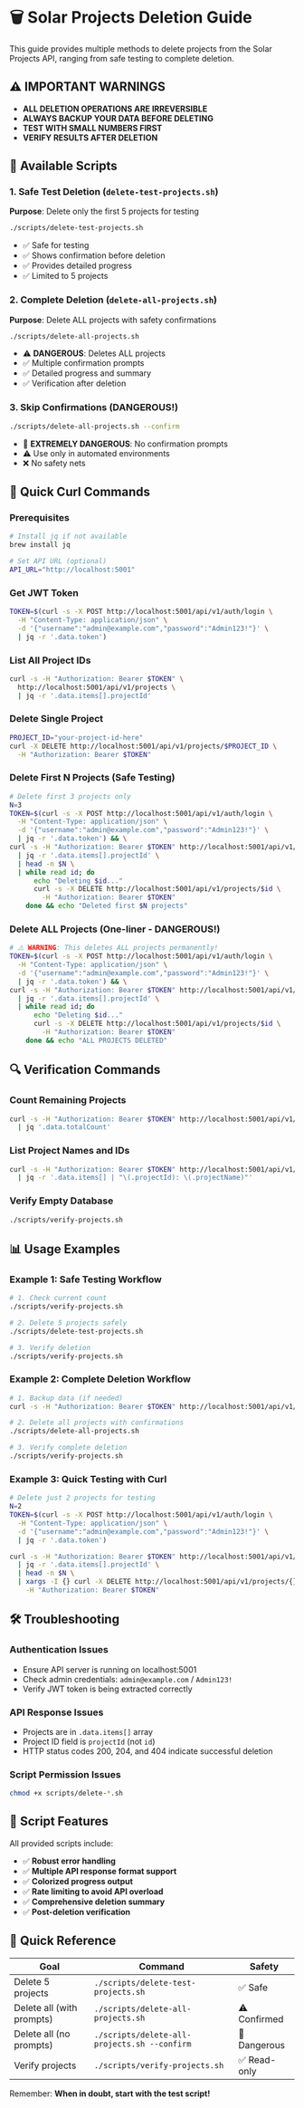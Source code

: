 # 🗑️ Solar Projects Deletion Guide

This guide provides multiple methods to delete projects from the Solar Projects API, ranging from safe testing to complete deletion.

## ⚠️ **IMPORTANT WARNINGS**
- **ALL DELETION OPERATIONS ARE IRREVERSIBLE**
- **ALWAYS BACKUP YOUR DATA BEFORE DELETING**
- **TEST WITH SMALL NUMBERS FIRST**
- **VERIFY RESULTS AFTER DELETION**

## 📁 Available Scripts

### 1. Safe Test Deletion (`delete-test-projects.sh`)
**Purpose**: Delete only the first 5 projects for testing
```bash
./scripts/delete-test-projects.sh
```
- ✅ Safe for testing
- ✅ Shows confirmation before deletion
- ✅ Provides detailed progress
- ✅ Limited to 5 projects

### 2. Complete Deletion (`delete-all-projects.sh`)
**Purpose**: Delete ALL projects with safety confirmations
```bash
./scripts/delete-all-projects.sh
```
- ⚠️ **DANGEROUS**: Deletes ALL projects
- ✅ Multiple confirmation prompts
- ✅ Detailed progress and summary
- ✅ Verification after deletion

### 3. Skip Confirmations (DANGEROUS!)
```bash
./scripts/delete-all-projects.sh --confirm
```
- 🚨 **EXTREMELY DANGEROUS**: No confirmation prompts
- ⚠️ Use only in automated environments
- ❌ No safety nets

## 🔗 Quick Curl Commands

### Prerequisites
```bash
# Install jq if not available
brew install jq

# Set API URL (optional)
API_URL="http://localhost:5001"
```

### Get JWT Token
```bash
TOKEN=$(curl -s -X POST http://localhost:5001/api/v1/auth/login \
  -H "Content-Type: application/json" \
  -d '{"username":"admin@example.com","password":"Admin123!"}' \
  | jq -r '.data.token')
```

### List All Project IDs
```bash
curl -s -H "Authorization: Bearer $TOKEN" \
  http://localhost:5001/api/v1/projects \
  | jq -r '.data.items[].projectId'
```

### Delete Single Project
```bash
PROJECT_ID="your-project-id-here"
curl -X DELETE http://localhost:5001/api/v1/projects/$PROJECT_ID \
  -H "Authorization: Bearer $TOKEN"
```

### Delete First N Projects (Safe Testing)
```bash
# Delete first 3 projects only
N=3
TOKEN=$(curl -s -X POST http://localhost:5001/api/v1/auth/login \
  -H "Content-Type: application/json" \
  -d '{"username":"admin@example.com","password":"Admin123!"}' \
  | jq -r '.data.token') && \
curl -s -H "Authorization: Bearer $TOKEN" http://localhost:5001/api/v1/projects \
  | jq -r '.data.items[].projectId' \
  | head -n $N \
  | while read id; do 
      echo "Deleting $id..."
      curl -s -X DELETE http://localhost:5001/api/v1/projects/$id \
        -H "Authorization: Bearer $TOKEN"
    done && echo "Deleted first $N projects"
```

### Delete ALL Projects (One-liner - DANGEROUS!)
```bash
# ⚠️ WARNING: This deletes ALL projects permanently!
TOKEN=$(curl -s -X POST http://localhost:5001/api/v1/auth/login \
  -H "Content-Type: application/json" \
  -d '{"username":"admin@example.com","password":"Admin123!"}' \
  | jq -r '.data.token') && \
curl -s -H "Authorization: Bearer $TOKEN" http://localhost:5001/api/v1/projects \
  | jq -r '.data.items[].projectId' \
  | while read id; do 
      echo "Deleting $id..."
      curl -s -X DELETE http://localhost:5001/api/v1/projects/$id \
        -H "Authorization: Bearer $TOKEN"
    done && echo "ALL PROJECTS DELETED"
```

## 🔍 Verification Commands

### Count Remaining Projects
```bash
curl -s -H "Authorization: Bearer $TOKEN" http://localhost:5001/api/v1/projects \
  | jq '.data.totalCount'
```

### List Project Names and IDs
```bash
curl -s -H "Authorization: Bearer $TOKEN" http://localhost:5001/api/v1/projects \
  | jq -r '.data.items[] | "\(.projectId): \(.projectName)"'
```

### Verify Empty Database
```bash
./scripts/verify-projects.sh
```

## 📊 Usage Examples

### Example 1: Safe Testing Workflow
```bash
# 1. Check current count
./scripts/verify-projects.sh

# 2. Delete 5 projects safely
./scripts/delete-test-projects.sh

# 3. Verify deletion
./scripts/verify-projects.sh
```

### Example 2: Complete Deletion Workflow
```bash
# 1. Backup data (if needed)
curl -s -H "Authorization: Bearer $TOKEN" http://localhost:5001/api/v1/projects > projects_backup.json

# 2. Delete all projects with confirmations
./scripts/delete-all-projects.sh

# 3. Verify complete deletion
./scripts/verify-projects.sh
```

### Example 3: Quick Testing with Curl
```bash
# Delete just 2 projects for testing
N=2
TOKEN=$(curl -s -X POST http://localhost:5001/api/v1/auth/login \
  -H "Content-Type: application/json" \
  -d '{"username":"admin@example.com","password":"Admin123!"}' \
  | jq -r '.data.token')

curl -s -H "Authorization: Bearer $TOKEN" http://localhost:5001/api/v1/projects \
  | jq -r '.data.items[].projectId' \
  | head -n $N \
  | xargs -I {} curl -X DELETE http://localhost:5001/api/v1/projects/{} \
    -H "Authorization: Bearer $TOKEN"
```

## 🛠️ Troubleshooting

### Authentication Issues
- Ensure API server is running on localhost:5001
- Check admin credentials: `admin@example.com` / `Admin123!`
- Verify JWT token is being extracted correctly

### API Response Issues
- Projects are in `.data.items[]` array
- Project ID field is `projectId` (not `id`)
- HTTP status codes 200, 204, and 404 indicate successful deletion

### Script Permission Issues
```bash
chmod +x scripts/delete-*.sh
```

## 📝 Script Features

All provided scripts include:
- ✅ **Robust error handling**
- ✅ **Multiple API response format support**
- ✅ **Colorized progress output**
- ✅ **Rate limiting to avoid API overload**
- ✅ **Comprehensive deletion summary**
- ✅ **Post-deletion verification**

## 🚀 Quick Reference

| Goal | Command | Safety |
|------|---------|---------|
| Delete 5 projects | `./scripts/delete-test-projects.sh` | ✅ Safe |
| Delete all (with prompts) | `./scripts/delete-all-projects.sh` | ⚠️ Confirmed |
| Delete all (no prompts) | `./scripts/delete-all-projects.sh --confirm` | 🚨 Dangerous |
| Verify projects | `./scripts/verify-projects.sh` | ✅ Read-only |

Remember: **When in doubt, start with the test script!**
